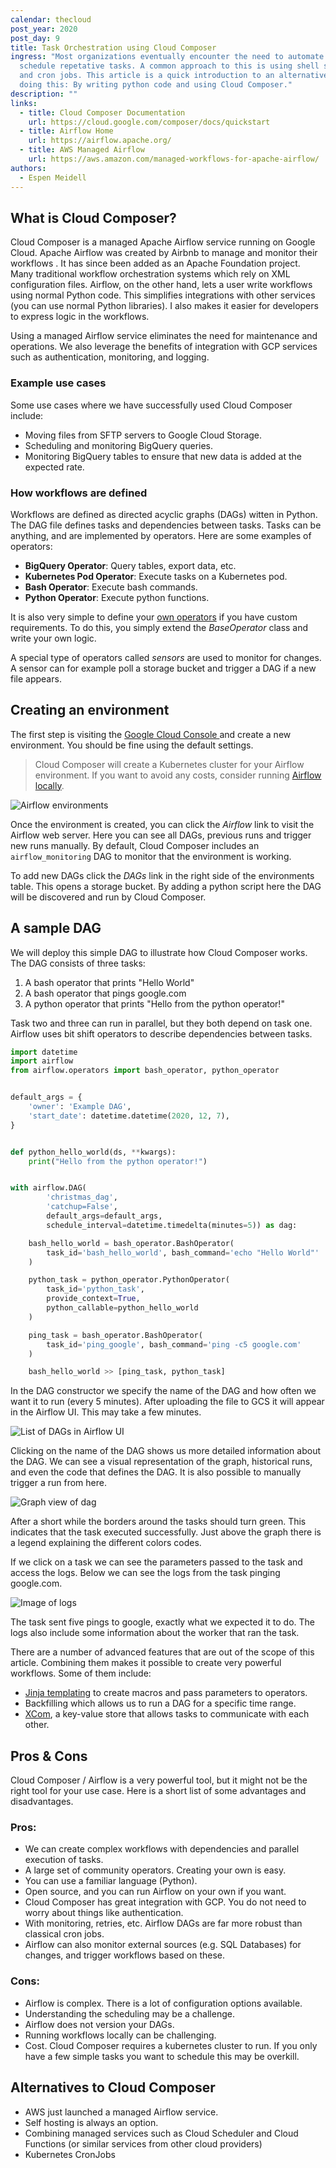 ```yaml
---
calendar: thecloud
post_year: 2020
post_day: 9
title: Task Orchestration using Cloud Composer
ingress: "Most organizations eventually encounter the need to automate and
  schedule repetative tasks. A common approach to this is using shell scripts
  and cron jobs. This article is a quick introduction to an alternative way of
  doing this: By writing python code and using Cloud Composer."
description: ""
links:
  - title: Cloud Composer Documentation
    url: https://cloud.google.com/composer/docs/quickstart
  - title: Airflow Home
    url: https://airflow.apache.org/
  - title: AWS Managed Airflow
    url: https://aws.amazon.com/managed-workflows-for-apache-airflow/
authors:
  - Espen Meidell
---
```

## What is Cloud Composer?

Cloud Composer is a managed Apache Airflow service running on Google Cloud. Apache Airflow was created by Airbnb to manage and monitor their workflows . It has since been added as an Apache Foundation project. Many traditional workflow orchestration systems which rely on XML configuration files. Airflow, on the other hand, lets a user write workflows using normal Python code. This simplifies integrations with other services (you can use normal Python libraries). I also makes it easier for developers to express logic in the workflows.

Using a managed Airflow service eliminates the need for maintenance and operations. We also leverage the benefits of integration with GCP services such as authentication, monitoring, and logging.

### Example use cases

Some use cases where we have successfully used Cloud Composer include:

* Moving files from SFTP servers to Google Cloud Storage.
* Scheduling and monitoring BigQuery queries.
* Monitoring BigQuery tables to ensure that new data is added at the expected rate.

### How workflows are defined

Workflows are defined as directed acyclic graphs (DAGs) witten in Python. The DAG file defines tasks and dependencies between tasks. Tasks can be anything, and are implemented by operators. Here are some examples of operators:

* **BigQuery Operator**: Query tables, export data, etc.
* **Kubernetes Pod Operator**: Execute tasks on a Kubernetes pod.
* **Bash Operator**: Execute bash commands.
* **Python Operator**: Execute python functions.

It is also very simple to define your [own operators](https://airflow.apache.org/docs/apache-airflow/stable/howto/custom-operator.html) if you have custom requirements. To do this, you simply extend the *BaseOperator* class and write your own logic.

A special type of operators called *sensors* are used to monitor for changes. A sensor can for example poll a storage bucket and trigger a DAG if a new file appears.

## Creating an environment

The first step is visiting the [Google Cloud Console ](https://console.cloud.google.com/composer) and create a new environment. You should be fine using the default settings.

> Cloud Composer will create a Kubernetes cluster for your Airflow environment. If you want to avoid any costs, consider running [Airflow locally](https://airflow.apache.org/docs/apache-airflow/stable/start.html).

![Airflow environments](/assets/9-thecloud-airflow-environments.png)

Once the environment is created, you can click the *Airflow* link to visit the Airflow web server. Here you can see all DAGs, previous runs and trigger new runs manually. By default, Cloud Composer includes an `airflow_monitoring` DAG to monitor that the environment is working.

To add new DAGs click the *DAGs* link in the right side of the environments table. This opens a storage bucket. By adding a python script here the DAG will be discovered and run by Cloud Composer.

## A sample DAG

We will deploy this simple DAG to illustrate how Cloud Composer works. The DAG consists of three tasks:

1. A bash operator that prints "Hello World"
2. A bash operator that pings google.com
3. A python operator that prints "Hello from the python operator!"

Task two and three can run in parallel, but they both depend on task one. Airflow uses bit shift operators to describe dependencies between tasks.

```python
import datetime
import airflow
from airflow.operators import bash_operator, python_operator


default_args = {
    'owner': 'Example DAG',
    'start_date': datetime.datetime(2020, 12, 7),
}


def python_hello_world(ds, **kwargs):
    print("Hello from the python operator!")


with airflow.DAG(
        'christmas_dag',
        'catchup=False',
        default_args=default_args,
        schedule_interval=datetime.timedelta(minutes=5)) as dag:

    bash_hello_world = bash_operator.BashOperator(
        task_id='bash_hello_world', bash_command='echo "Hello World"'
    )

    python_task = python_operator.PythonOperator(
        task_id='python_task',
        provide_context=True,
        python_callable=python_hello_world
    )

    ping_task = bash_operator.BashOperator(
        task_id='ping_google', bash_command='ping -c5 google.com'
    )

    bash_hello_world >> [ping_task, python_task]
```

In the DAG constructor we specify the name of the DAG and how often we want it to run (every 5 minutes). After uploading the file to GCS it will appear in the Airflow UI. This may take a few minutes.

![List of DAGs in Airflow UI](/assets/9-thecloud-airflow-dags.png)

Clicking on the name of the DAG shows us more detailed information about the DAG. We can see a visual representation of the graph, historical runs, and even the code that defines the DAG. It is also possible to manually trigger a run from here.

![Graph view of dag](/assets/9-thecloud-airflow-graph.png)

After a short while the borders around the tasks should turn green. This indicates that the task executed successfully. Just above the graph there is a legend explaining the different colors codes.

If we click on a task we can see the parameters passed to the task and access the logs. Below we can see the logs from the task pinging google.com.

![Image of logs](/assets/9-thecloud-airflow-logs.png)

The task sent five pings to google, exactly what we expected it to do. The logs also include some information about the worker that ran the task.

There are a number of advanced features that are out of the scope of this article. Combining them makes it possible to create very powerful workflows. Some of them include:

* [Jinja templating](https://airflow.apache.org/docs/apache-airflow/stable/tutorial.html#templating-with-jinja) to create macros and pass parameters to operators.
* Backfilling which allows us to run a DAG for a specific time range.
* [XCom](https://airflow.apache.org/docs/apache-airflow/stable/concepts.html#xcoms), a key-value store that allows tasks to communicate with each other.

## Pros & Cons

Cloud Composer / Airflow is a very powerful tool, but it might not be the right tool for your use case. Here is a short list of some advantages and disadvantages.

### Pros:

* We can create complex workflows with dependencies and parallel execution of tasks.
* A large set of community operators. Creating your own is easy.
* You can use a familiar language (Python).
* Open source, and you can run Airflow on your own if you want.
* Cloud Composer has great integration with GCP. You do not need to worry about things like authentication.
* With monitoring, retries, etc. Airflow DAGs are far more robust than classical cron jobs.
* Airflow can also monitor external sources (e.g. SQL Databases) for changes, and trigger workflows based on these.

### Cons:

* Airflow is complex. There is a lot of configuration options available.
* Understanding the scheduling may be a challenge.
* Airflow does not version your DAGs.
* Running workflows locally can be challenging.
* Cost. Cloud Composer requires a kubernetes cluster to run. If you only have a few simple tasks you want to schedule this may be overkill.

## Alternatives to Cloud Composer

* AWS just launched a managed Airflow service.
* Self hosting is always an option.
* Combining managed services such as Cloud Scheduler and Cloud Functions (or similar services from other cloud providers)
* Kubernetes CronJobs
